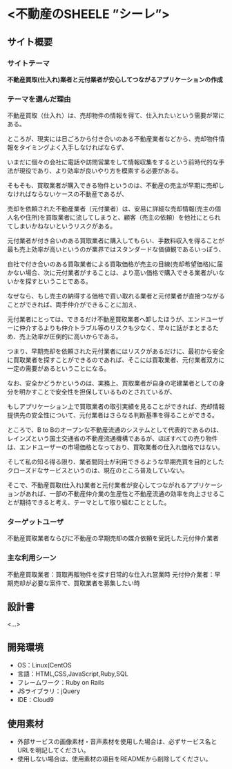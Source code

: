 # <不動産のSHEELE ”シーレ”>  
  
## サイト概要  
### サイトテーマ  
**不動産買取(仕入れ)業者と元付業者が安心してつながるアプリケーションの作成**  

### テーマを選んだ理由  
不動産買取（仕入れ）は、売却物件の情報を得て、仕入れたいという需要が常にある。  

ところが、現実には日ごろから付き合いのある不動産業者などから、売却物件情報をタイミングよく入手しなければならず、  

いまだに個々の会社に電話や訪問営業をして情報収集をするという前時代的な手法が現役であり、より効率が良いやり方を模索する必要がある。  


そもそも、買取業者が購入できる物件というのは、不動産の売主が早期に売却しなければならないケースの不動産であるが、  

売却を依頼された不動産業者（元付業者）は、安易に詳細な売却情報(売主の個人名や住所)を買取業者に流してしまうと、顧客（売主の依頼）を他社にとられてしまいかねないというリスクがある。  


元付業者が付き合いのある買取業者に購入してもらい、手数料収入を得ることが最も売上効率が高いというのが業界ではスタンダードな価値観であるいっぽう、  

自社で付き合いのある買取業者による買取価格が売主の目線(売却希望価格)に届かない場合、次に元付業者がすることは、より高い価格で購入できる業者がいないかを探すということである。  


なぜなら、もし売主の納得する価格で買い取れる業者と元付業者が直接つながることができれば、両手仲介ができることに加え、  

元付業者にとっては、できるだけ不動産買取業者へ卸したほうが、エンドユーザーに仲介するよりも仲介トラブル等のリスクも少なく、早々に話がまとまるため、売上効率が圧倒的に高いからである。  

つまり、早期売却を依頼された元付業者にはリスクがあるだけに、最初から安全に買取業者を探すことができるのであれば、そこには買取業者、元付業者双方に一定の需要があるということになる。  

なお、安全かどうかというのは、実務上、買取業者が自身の宅建業者としての身分を明かすことで安全性を担保しているものとされているが、  

もしアプリケーション上で買取業者の取引実績を見ることができれば、売却情報提供先の安全性について、元付業者はさらなる判断基準を得ることができる。  


ところで、B to Bのオープンな不動産流通のシステムとして代表的であるのは、レインズという国土交通省の不動産流通機構であるが、ほぼすべての売り物件は、エンドユーザーの市場価格となっており、買取業者の仕入れ価格ではない。  

そして私の知る得る限り、業者間同士が利用できるような早期売買を目的としたクローズドなサービスというのは、現在のところ普及していない。  


そこで、不動産買取(仕入れ)業者と元付業者が安心してつながれるアプリケーションがあれば、一部の不動産仲介業の生産性と不動産流通の効率を向上させることが期待できると考え、テーマとして取り組むこととした。  


### ターゲットユーザ
不動産買取業者ならびに不動産の早期売却の媒介依頼を受託した元付仲介業者

### 主な利用シーン
不動産買取業者：買取再販物件を探す日常的な仕入れ営業時
元付仲介業者：早期売却が必要な案件で、買取業者を募集したい時

## 設計書  
<...>

## 開発環境
- OS：Linux(CentOS
- 言語：HTML,CSS,JavaScript,Ruby,SQL
- フレームワーク：Ruby on Rails
- JSライブラリ：jQuery
- IDE：Cloud9

## 使用素材
- 外部サービスの画像素材・音声素材を使用した場合は、必ずサービス名とURLを明記してください。
- 使用しない場合は、使用素材の項目をREADMEから削除してください。